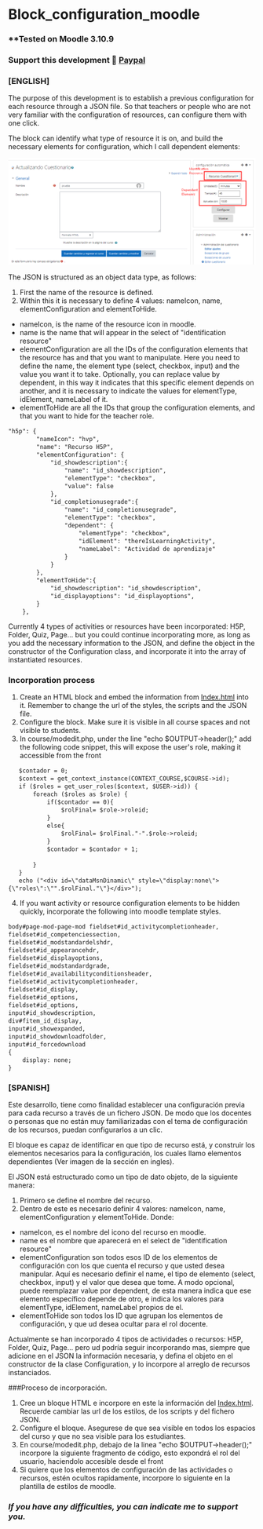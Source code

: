 # Block_configuration_moodle

### **Tested on Moodle 3.10.9
### **Support this development 🤝 [Paypal](https://www.paypal.com/paypalme/natisbar)**

### [ENGLISH]

The purpose of this development is to establish a previous configuration for each resource through a JSON file. So that teachers or people who are not very familiar with the configuration of resources, can configure them with one click.

The block can identify what type of resource it is on, and build the necessary elements for configuration, which I call dependent elements:

![alt text](https://github.com/natisbar/Block_configuration_moodle/blob/master/Image/block_configuration.png?raw=true)

The JSON is structured as an object data type, as follows:
1. First the name of the resource is defined.
2. Within this it is necessary to define 4 values: nameIcon, name, elementConfiguration and elementToHide. 
  - nameIcon, is the name of the resource icon in moodle.
  - name is the name that will appear in the select of "identification resource"
  - elementConfiguration are all the IDs of the configuration elements that the resource has and that you want to manipulate. Here you need to define the name, the element type (select, checkbox, input) and the value you want it to take. Optionally, you can replace value by dependent, in this way it indicates that this specific element depends on another, and it is necessary to indicate the values for elementType, idElement, nameLabel of it.
  - elementToHide are all the IDs that group the configuration elements, and that you want to hide for the teacher role.

```
"h5p": {
        "nameIcon": "hvp",
        "name": "Recurso H5P",
        "elementConfiguration": {
            "id_showdescription":{
                "name": "id_showdescription",
                "elementType": "checkbox",
                "value": false
            },
            "id_completionusegrade":{
                "name": "id_completionusegrade",
                "elementType": "checkbox",
                "dependent": {
                    "elementType": "checkbox",
                    "idElement": "thereIsLearningActivity",
                    "nameLabel": "Actividad de aprendizaje"
                }
            }
        },
        "elementToHide":{
            "id_showdescription": "id_showdescription",
            "id_displayoptions": "id_displayoptions",
        }
    },
```

Currently 4 types of activities or resources have been incorporated: H5P, Folder, Quiz, Page... but you could continue incorporating more, as long as you add the necessary information to the JSON, and define the object in the constructor of the Configuration class, and incorporate it into the array of instantiated resources.

### Incorporation process

1. Create an HTML block and embed the information from [Index.html](https://github.com/natisbar/Block_configuration_moodle/blob/master/index.html) into it. Remember to change the url of the styles, the scripts and the JSON file.
2. Configure the block. Make sure it is visible in all course spaces and not visible to students.
3. In course/modedit.php, under the line "echo $OUTPUT->header();" add the following code snippet, this will expose the user's role, making it accessible from the front
```
   $contador = 0;
   $context = get_context_instance(CONTEXT_COURSE,$COURSE->id);
   if ($roles = get_user_roles($context, $USER->id)) {
       foreach ($roles as $role) {
           if($contador == 0){
               $rolFinal= $role->roleid;
           }
           else{
               $rolFinal= $rolFinal."-".$role->roleid;
           }
           $contador = $contador + 1;

       }
   }
   echo ("<div id=\"dataMsnDinamic\" style=\"display:none\">{\"roles\":\"".$rolFinal."\"}</div>");
```
4. If you want activity or resource configuration elements to be hidden quickly, incorporate the following into moodle template styles.
```
body#page-mod-page-mod fieldset#id_activitycompletionheader, fieldset#id_competenciessection,
fieldset#id_modstandardelshdr,
fieldset#id_appearancehdr,
fieldset#id_displayoptions,
fieldset#id_modstandardgrade,
fieldset#id_availabilityconditionsheader,
fieldset#id_activitycompletionheader,
fieldset#id_display,
fieldset#id_options,
fieldset#id_options,
input#id_showdescription,
div#fitem_id_display,
input#id_showexpanded,
input#id_showdownloadfolder,
input#id_forcedownload
{
    display: none;
}
```


### [SPANISH]

Este desarrollo, tiene como finalidad establecer una configuración previa para cada recurso a través de un fichero JSON. De modo que los docentes o personas que no están muy familiarizadas con el tema de configuración de los recursos, puedan configurarlos a un clic.

El bloque es capaz de identificar en que tipo de recurso está, y construir los elementos necesarios para la configuración, los cuales llamo elementos dependientes (Ver imagen de la sección en ingles).

El JSON está estructurado como un tipo de dato objeto, de la siguiente manera:
1. Primero se define el nombre del recurso.
2. Dentro de este es necesario definir 4 valores: nameIcon, name, elementConfiguration y elementToHide. Donde:
 - nameIcon, es el nombre del icono del recurso en moodle.
 - name es el nombre que aparecerá en el select de "identification resource"
 - elementConfiguration son todos esos ID de los elementos de configuración con los que cuenta el recurso y que usted desea manipular. Aquí es necesario definir el name, el tipo de elemento (select, checkbox, input) y el valor que desea que tome. A modo opcional, puede reemplazar value por dependent, de esta manera indica que ese elemento específico depende de otro, e indica los valores para elementType, idElement, nameLabel propios de el.
 - elementToHide son todos los ID que agrupan los elementos de configuración, y que ud desea ocultar para el rol docente.

Actualmente se han incorporado 4 tipos de actividades o recursos: H5P, Folder, Quiz, Page... pero ud podría seguir incorporando mas, siempre que adicione en el JSON la información necesaria, y defina el objeto en el constructor de la clase Configuration, y lo incorpore al arreglo de recursos instanciados.

###Proceso de incorporación.

1. Cree un bloque HTML e incorpore en este la información del [Index.html](https://github.com/natisbar/Block_configuration_moodle/blob/master/index.html). Recuerde cambiar las url de los estilos, de los scripts y del fichero JSON.
2. Configure el bloque. Asegurese de que sea visible en todos los espacios del curso y que no sea visible para los estudiantes.
3. En course/modedit.php, debajo de la linea "echo $OUTPUT->header();" incorpore la siguiente fragmento de código, esto expondrá el rol del usuario, haciendolo accesible desde el front
4. Si quiere que los elementos de configuración de las actividades o recursos, estén ocultos rapidamente, incorpore lo siguiente en la plantilla de estilos de moodle.



### *If you have any difficulties, you can indicate me to support you.*

